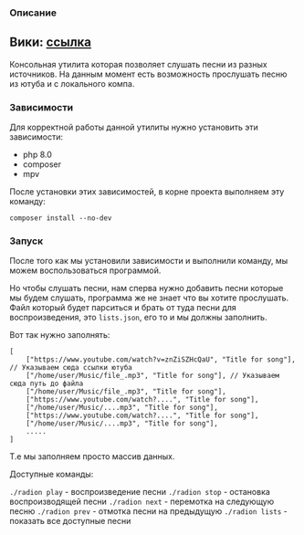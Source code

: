 ### Описание

Вики: [ссылка](https://github.com/rahman-nero/radion/wiki)
---

Консольная утилита которая позволяет слушать песни из разных источников. На данным момент есть возможность прослушать песню из ютуба и с локального компа.

### Зависимости

Для корректной работы данной утилиты нужно установить эти зависимости:
* php 8.0
* composer
* mpv

После установки этих зависимостей, в корне проекта выполняем эту команду:
```
composer install --no-dev
```

### Запуск

После того как мы установили зависимости и выполнили команду, мы можем воспользоваться программой. 

Но чтобы слушать песни, нам сперва нужно добавить песни которые мы будем слушать, программа же не знает что вы хотите прослушать. 
Файл который будет парситься и брать от туда песни для воспроизведения, это `lists.json`, его то и мы должны заполнить.

Вот так нужно заполнять:
```
[
    ["https://www.youtube.com/watch?v=znZiSZHcQaU", "Title for song"], // Указываем сюда ссылки ютуба
    ["/home/user/Music/file_.mp3", "Title for song"], // Указываем сюда путь до файла
    ["/home/user/Music/file_.mp3", "Title for song"],
    ["https://www.youtube.com/watch?....", "Title for song"], 
    ["/home/user/Music/....mp3", "Title for song"],
    ["https://www.youtube.com/watch?....", "Title for song"], 
    ["/home/user/Music/....mp3", "Title for song"],
    .....
]
```

Т.е мы заполняем просто массив данных.


Доступные команды:

`./radion play` - воспроизведение песни
`./radion stop` - остановка воспроизводящей песни
`./radion next` - перемотка на следующую песню
`./radion prev` - отмотка песни на предыдущую
`./radion lists` - показать все доступные песни

